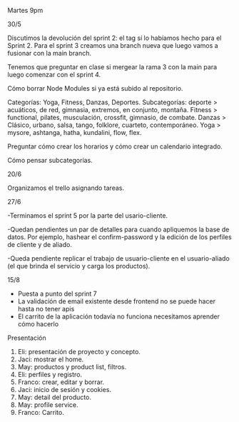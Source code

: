 Martes 9pm

30/5

Discutimos la devolución del sprint 2: el tag sí lo habíamos hecho para el Sprint 2. Para el sprint 3 creamos una branch nueva que luego vamos a fusionar con la main branch.

Tenemos que preguntar en clase si mergear la rama 3 con la main para luego comenzar con el sprint 4.

Cómo borrar Node Modules si ya está subido al repositorio.

Categorías: Yoga, Fitness, Danzas, Deportes.
Subcategorías: deporte > acuáticos, de red, gimnasia, extremos, en conjunto, montaña. Fitness > functional, pilates, musculación, crossfit, gimnasio, de combate. Danzas > Clásico, urbano, salsa, tango, folklore, cuarteto, contemporáneo. Yoga > mysore, ashtanga, hatha, kundalini, flow, flex.

Preguntar cómo crear los horarios y cómo crear un calendario integrado.

Cómo pensar subcategorías.

20/6

Organizamos el trello asignando tareas.

27/6

-Terminamos el sprint 5 por la parte del usario-cliente.

-Quedan pendientes un par de detalles para cuando apliquemos la base de datos. Por ejemplo, hashear el confirm-password y la edición de los perfiles de cliente y de aliado.

-Queda pendiente replicar el trabajo de usuario-cliente en el usuario-aliado (el que brinda el servicio y carga los productos).

15/8

- Puesta a punto del sprint 7
- La validación de email existente desde frontend no se puede hacer hasta no tener apis
- El carrito de la aplicación todavía no funciona necesitamos aprender cómo hacerlo

Presentación
1) Eli: presentación de proyecto y concepto.
2) Jaci: mostrar el home.
2) May: productos y product list, filtros.
3) Eli: perfiles y registro.
4) Franco: crear, editar y borrar.
5) Jaci: inicio de sesión y cookies.
6) May: detail del producto.
7) May: profile service.
8) Franco: Carrito.